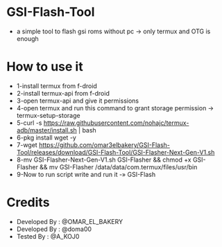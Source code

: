 # GSI-Flash-Tool
- a simple tool to flash gsi roms without pc -> only termux and OTG is enough

# How to use it 
- 1-install termux from f-droid
- 2-install termux-api from f-droid
- 3-open termux-api and give it permissions
- 4-open termux and run this command to grant storage permission -> termux-setup-storage
- 5-curl -s https://raw.githubusercontent.com/nohajc/termux-adb/master/install.sh | bash
- 6-pkg install wget -y
- 7-wget https://github.com/omar3elbakery/GSI-Flash-Tool/releases/download/GSI-Flash-Tool/GSI-Flasher-Next-Gen-V1.sh
- 8-mv GSI-Flasher-Next-Gen-V1.sh GSI-Flasher && chmod +x GSI-Flasher && mv GSI-Flasher /data/data/com.termux/files/usr/bin
- 9-Now to run script write and run it -» GSI-Flash

# Credits 
- Developed By : @OMAR_EL_BAKERY
- Developed By : @doma00
- Tested By : @A_KOJ0
